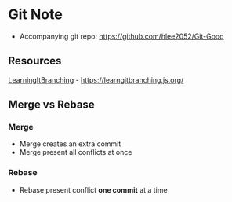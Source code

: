 # Git Note

- Accompanying git repo: https://github.com/hlee2052/Git-Good

## Resources
[LearningItBranching](https://learngitbranching.js.org/) - https://learngitbranching.js.org/


## Merge vs Rebase
### Merge
- Merge creates an extra commit
- Merge present all conflicts at once

### Rebase  
- Rebase present conflict **one commit** at a time
